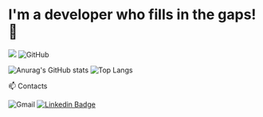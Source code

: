 # I'm a developer who fills in the gaps! 🐣
<img src="https://img.shields.io/badge/Java-025E8C?style=flat&logo=Java&logoColor=025E8C"/> ![GitHub](https://img.shields.io/badge/github-%23121011.svg?style=flat&logo=github&logoColor=white)


![Anurag's GitHub stats](https://github-readme-stats.vercel.app/api?username=NanoKim&show_icons=true&theme=tokyonight) ![Top Langs](https://github-readme-stats.vercel.app/api/top-langs/?username=NanoKim&layout=compact&theme=tokyonight)



📫 Contacts

![Gmail](https://img.shields.io/badge/Gmail-D14836?style=flat&logo=gmail&logoColor=white) [![Linkedin Badge](https://img.shields.io/badge/-LinkedIn-blue?style=flat-square&logo=Linkedin&logoColor=white&link=https://www.linkedin.com/in/seong-yun-byeon-8183a8113/)](https://www.linkedin.com/in/jaeyeong-kim-5987932a2/)




<!--
**NanoKim/NanoKim** is a ✨ _special_ ✨ repository because its `README.md` (this file) appears on your GitHub profile.

Here are some ideas to get you started:

- 🔭 I’m currently working on ...
- 🌱 I’m currently learning ...
- 👯 I’m looking to collaborate on ...
- 🤔 I’m looking for help with ...
- 💬 Ask me about ...
- 📫 How to reach me: ...
- 😄 Pronouns: ...
- ⚡ Fun fact: ...
-->
